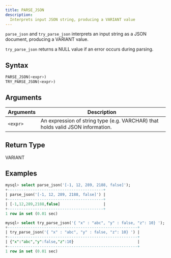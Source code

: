 ```yaml
---
title: PARSE_JSON
description:
  Interprets input JSON string, producing a VARIANT value
---
```


`parse_json` and `try_parse_json` interprets an input string as a JSON document, producing a VARIANT value.

`try_parse_json` returns a NULL value if an error occurs during parsing.

## Syntax

```sql
PARSE_JSON(<expr>)
TRY_PARSE_JSON(<expr>)
```

## Arguments

| Arguments   | Description |
| ----------- | ----------- |
| `<expr>`| An expression of string type (e.g. VARCHAR) that holds valid JSON information. |

## Return Type

VARIANT

## Examples

```sql
mysql> select parse_json('[-1, 12, 289, 2188, false]');
+------------------------------------------+
| parse_json('[-1, 12, 289, 2188, false]') |
+------------------------------------------+
| [-1,12,289,2188,false]                   |
+------------------------------------------+
1 row in set (0.01 sec)

mysql> select try_parse_json('{ "x" : "abc", "y" : false, "z": 10} ');
+---------------------------------------------------------+
| try_parse_json('{ "x" : "abc", "y" : false, "z": 10} ') |
+---------------------------------------------------------+
| {"x":"abc","y":false,"z":10}                            |
+---------------------------------------------------------+
1 row in set (0.01 sec)
```

